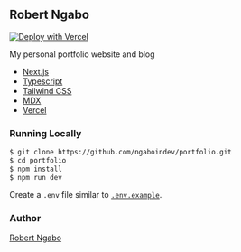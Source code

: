 ## Robert Ngabo

[![Deploy with Vercel](https://vercel.com/button)](https://vercel.com/new/clone?repository-url=https%3A%2F%2Fgithub.com%2Fngaboindev%2Fportfolio&env=NEXT_PUBLIC_GOOGLE_ANALYTICS&project-name=portfolio)

My personal portfolio website and blog

- [Next.js](http://nextjs.org/)
- [Typescript](https://www.typescriptlang.org/)
- [Tailwind CSS](https://tailwindcss.com/)
- [MDX](https://mdxjs.com/)
- [Vercel](https://vercel.com/)

### Running Locally

```bash
$ git clone https://github.com/ngaboindev/portfolio.git
$ cd portfolio
$ npm install
$ npm run dev
```

Create a `.env` file similar to [`.env.example`](https://github.com/ngaboindev/portfolio/blob/main/.env.example).

### Author

[Robert Ngabo](mailto:robbingabo9@gmail.com)
